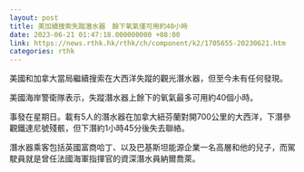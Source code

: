 ```yaml
---
layout: post
title: 美加續搜索失蹤潛水器　餘下氧氣僅可用約40小時
date: 2023-06-21 01:47:18.000000000 +08:00
link: https://news.rthk.hk/rthk/ch/component/k2/1705655-20230621.htm
categories: rthk
---
```


美國和加拿大當局繼續搜索在大西洋失蹤的觀光潛水器，但至今未有任何發現。

美國海岸警衛隊表示，失蹤潛水器上餘下的氧氣最多可用約40個小時。

事發在星期日。載有5人的潛水器在加拿大紐芬蘭對開700公里的大西洋，下潛參觀鐵達尼號殘骸，但下潛約1小時45分後失去聯絡。

潛水器乘客包括英國富商哈丁、以及巴基斯坦能源企業一名高層和他的兒子，而駕駛員就是曾任法國海軍指揮官的資深潛水員納爾喬萊。
